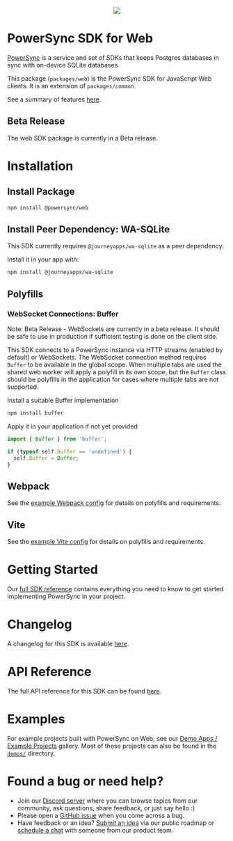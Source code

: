 <p align="center">
  <a href="https://www.powersync.com" target="_blank"><img src="https://github.com/powersync-ja/.github/assets/7372448/d2538c43-c1a0-4c47-9a76-41462dba484f"/></a>
</p>

# PowerSync SDK for Web

[PowerSync](https://powersync.com) is a service and set of SDKs that keeps Postgres databases in sync with on-device SQLite databases.

This package (`packages/web`) is the PowerSync SDK for JavaScript Web clients. It is an extension of `packages/common`.

See a summary of features [here](https://docs.powersync.com/client-sdk-references/js-web).

## Beta Release

The web SDK package is currently in a Beta release.

# Installation

## Install Package

```bash
npm install @powersync/web
```

## Install Peer Dependency: WA-SQLite

This SDK currently requires `@journeyapps/wa-sqlite` as a peer dependency.

Install it in your app with:

```bash
npm install @journeyapps/wa-sqlite
```

## Polyfills

### WebSocket Connections: Buffer

Note: Beta Release - WebSockets are currently in a beta release. It should be safe to use in production if sufficient testing is done on the client side.

This SDK connects to a PowerSync instance via HTTP streams (enabled by default) or WebSockets. The WebSocket connection method requires `Buffer` to be available in the global scope. When multiple tabs are used the shared web worker will apply a polyfill in its own scope, but the `Buffer` class should be polyfills in the application for cases where multiple tabs are not supported.

Install a suitable Buffer implementation

```bash
npm install buffer
```

Apply it in your application if not yet provided

```Javascript
import { Buffer } from 'buffer';

if (typeof self.Buffer == 'undefined') {
  self.Buffer = Buffer;
}
```

## Webpack

See the [example Webpack config](https://github.com/powersync-ja/powersync-js/blob/main/demos/example-webpack/webpack.config.js) for details on polyfills and requirements.

## Vite

See the [example Vite config](https://github.com/powersync-ja/powersync-js/blob/main/demos/example-vite/vite.config.ts) for details on polyfills and requirements.

# Getting Started

Our [full SDK reference](https://docs.powersync.com/client-sdk-references/js-web) contains everything you need to know to get started implementing PowerSync in your project.

# Changelog

A changelog for this SDK is available [here](https://releases.powersync.com/announcements/powersync-js-web-client-sdk).

# API Reference

The full API reference for this SDK can be found [here](https://powersync-ja.github.io/powersync-js/web-sdk).

# Examples

For example projects built with PowerSync on Web, see our [Demo Apps / Example Projects](https://docs.powersync.com/resources/demo-apps-example-projects#js-web) gallery. Most of these projects can also be found in the [`demos/`](../demos/) directory.

# Found a bug or need help?

- Join our [Discord server](https://discord.gg/powersync) where you can browse topics from our community, ask questions, share feedback, or just say hello :)
- Please open a [GitHub issue](https://github.com/powersync-ja/powersync-js/issues) when you come across a bug.
- Have feedback or an idea? [Submit an idea](https://roadmap.powersync.com/tabs/5-roadmap/submit-idea) via our public roadmap or [schedule a chat](https://calendly.com/powersync-product/powersync-chat) with someone from our product team.
